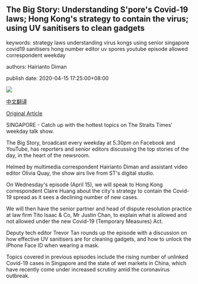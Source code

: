 ## The Big Story: Understanding S'pore's Covid-19 laws; Hong Kong's strategy to contain the virus; using UV sanitisers to clean gadgets

keywords: strategy laws understanding virus kongs using senior singapore covid19 sanitisers hong number editor uv spores youtube episode allowed correspondent weekday

authors: Hairianto Diman

publish date: 2020-04-15 17:25:00+08:00

![](https://www.straitstimes.com/sites/default/files/media-youtube/WSelZg6l3qw.jpg)

[中文翻译](The%20Big%20Story%3A%20Understanding%20S%27pore%27s%20Covid-19%20laws%3B%20Hong%20Kong%27s%20strategy%20to%20contain%20the%20virus%3B%20using%20UV%20sanitisers%20to%20clean%20gadgets_zh.md)

[Original Article](https://www.straitstimes.com/multimedia/the-big-story-understanding-spores-covid-19-laws-hong-kongs-strategy-to-contain-the-virus)

SINGAPORE - Catch up with the hottest topics on The Straits Times' weekday talk show.

The Big Story, broadcast every weekday at 5.30pm on Facebook and YouTube, has reporters and senior editors discussing the top stories of the day, in the heart of the newsroom.

Helmed by multimedia correspondent Hairianto Diman and assistant video editor Olivia Quay, the show airs live from ST's digital studio.

On Wednesday's episode (April 15), we will speak to Hong Kong correspondent Claire Huang about the city's strategy to contain the Covid-19 spread as it sees a declining number of new cases.

We will then have the senior partner and head of dispute resolution practice at law firm Tito Isaac & Co, Mr Justin Chan, to explain what is allowed and not allowed under the new Covid-19 (Temporary Measures) Act.

Deputy tech editor Trevor Tan rounds up the episode with a discussion on how effective UV sanitisers are for cleaning gadgets, and how to unlock the iPhone Face ID when wearing a mask.

Topics covered in previous episodes include the rising number of unlinked Covid-19 cases in Singapore and the state of wet markets in China, which have recently come under increased scrutiny amid the coronavirus outbreak.